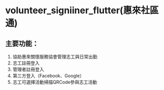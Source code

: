 # volunteer_signiiner_flutter(惠來社區通)

## 主要功能：

1. 協助惠來關懷服務協會管理志工與日常出勤
2. 志工註冊登入
3. 管理者註冊登入
4. 第三方登入（Facebook、Google）
5. 志工可選擇活動掃描QRCode參與志工活動
